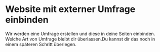 # Website mit externer Umfrage einbinden

Wir werden eine Umfrage erstellen und diese in deine Seiten einbinden.
Welche Art von Umfrage bleibt dir überlassen.Du kannst dir das noch in einem späteren Schritt überlegen.
